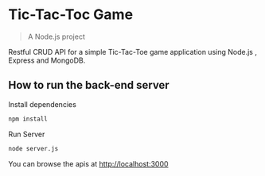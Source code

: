 # Tic-Tac-Toc Game

> A Node.js project

Restful CRUD API for a simple Tic-Tac-Toe game application using Node.js
, Express and MongoDB.

## How to run the back-end server

Install dependencies
```bash
npm install
```

Run Server
```bash
node server.js
```

You can browse the apis at <http://localhost:3000>
